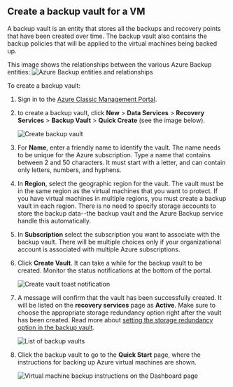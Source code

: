 ## Create a backup vault for a VM

A backup vault is an entity that stores all the backups and recovery points that have been created over time. The backup vault also contains the backup policies that will be applied to the virtual machines being backed up.

This image shows the relationships between the various Azure Backup entities:
![Azure Backup entities and relationships](./media/backup-create-vault-for-vms/vault-policy-vm.png)

To create a backup vault:

1. Sign in to the [Azure Classic Management Portal](http://manage.windowsazure.cn/).

2. to create a backup vault, click **New** > **Data Services** > **Recovery Services** > **Backup Vault** > **Quick Create** (see the image below).

    ![Create backup vault](./media/backup-create-vault-for-vms/backup_vaultcreate.png)

3. For **Name**, enter a friendly name to identify the vault. The name needs to be unique for the Azure subscription. Type a name that contains between 2 and 50 characters. It must start with a letter, and can contain only letters, numbers, and hyphens.

4. In **Region**, select the geographic region for the vault. The vault must be in the same region as the virtual machines that you want to protect. If you have virtual machines in multiple regions, you must create a backup vault in each region. There is no need to specify storage accounts to store the backup data--the backup vault and the Azure Backup service handle this automatically.

5. In **Subscription** select the subscription you want to associate with the backup vault. There will be multiple choices only if your organizational account is associated with multiple Azure subscriptions.

5. Click **Create Vault**. It can take a while for the backup vault to be created. Monitor the status notifications at the bottom of the portal.

    ![Create vault toast notification](./media/backup-create-vault-for-vms/creating-vault.png)

6. A message will confirm that the vault has been successfully created. It will be listed on the **recovery services** page as **Active**. Make sure to choose the appropriate storage redundancy option right after the vault has been created. Read more about [setting the storage redundancy option in the backup vault](/documentation/articles/backup-configure-vault/#azure-backup---storage-redundancy-options).

    ![List of backup vaults](./media/backup-create-vault-for-vms/backup_vaultslist.png)

7. Click the backup vault to go to the **Quick Start** page, where the instructions for backing up Azure virtual machines are shown.

    ![Virtual machine backup instructions on the Dashboard page](./media/backup-create-vault-for-vms/vmbackup-instructions.png)
